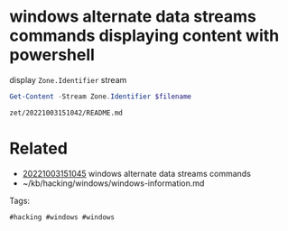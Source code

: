 # windows alternate data streams commands displaying content with powershell
display `Zone.Identifier` stream
```powershell
Get-Content -Stream Zone.Identifier $filename
```

` zet/20221003151042/README.md `

# Related

- [20221003151045](/zet/20221003151045/README.md) windows alternate data streams commands
- ~/kb/hacking/windows/windows-information.md

Tags:

    #hacking #windows #windows 
